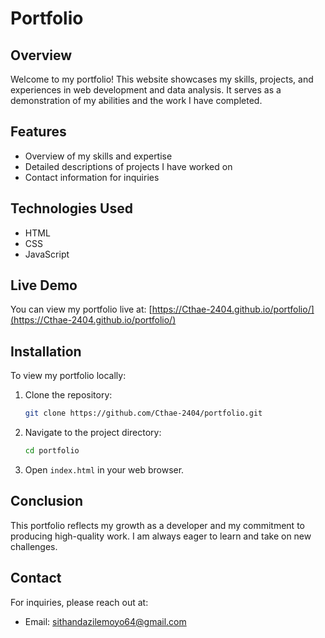 # Portfolio

## Overview
Welcome to my portfolio! This website showcases my skills, projects, and experiences in web development and data analysis. It serves as a demonstration of my abilities and the work I have completed.

## Features
- Overview of my skills and expertise
- Detailed descriptions of projects I have worked on
- Contact information for inquiries

## Technologies Used
- HTML
- CSS
- JavaScript

## Live Demo
You can view my portfolio live at: 
[https://Cthae-2404.github.io/portfolio/](https://Cthae-2404.github.io/portfolio/)

## Installation
To view my portfolio locally:
1. Clone the repository:
    ```bash
    git clone https://github.com/Cthae-2404/portfolio.git
    ```
2. Navigate to the project directory:
    ```bash
    cd portfolio
    ```
3. Open `index.html` in your web browser.

## Conclusion
This portfolio reflects my growth as a developer and my commitment to producing high-quality work. I am always eager to learn and take on new challenges.


## Contact
For inquiries, please reach out at:
- Email: [sithandazilemoyo64@gmail.com](mailto:r236398p@students.msu.ac.zw)
